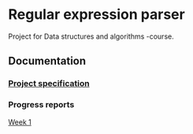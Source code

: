 # Regular expression parser

Project for Data structures and algorithms -course.

## Documentation

### [Project specification](documentation/project-specification.md)

### Progress reports

[Week 1](documentation/report-week-1.md)
